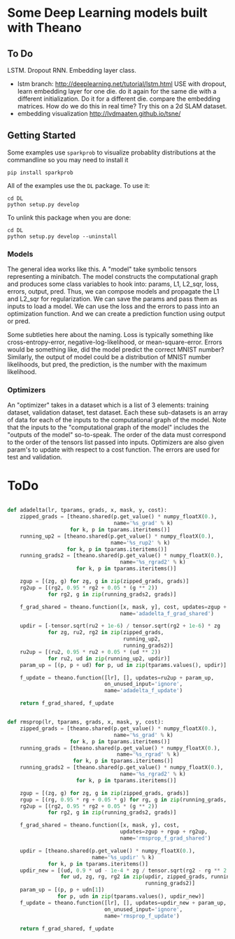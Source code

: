 # Some Deep Learning models built with Theano

## To Do

LSTM. Dropout RNN. Embedding layer class.
  - lstm branch: http://deeplearning.net/tutorial/lstm.html
USE with dropout, learn embedding layer for one die. do it again for the same die with a different initialization. Do it for a different die. compare the embedding matrices. How do we do this in real time?
Try this on a 2d SLAM dataset.
  - embedding visualization http://lvdmaaten.github.io/tsne/


## Getting Started

Some examples use `sparkprob` to visualize probablity distributions at the commandline so you may need to install it

    pip install sparkprob

All of the examples use the `DL` package. To use it:
  
    cd DL
    python setup.py develop

To unlink this package when you are done:

    cd DL
    python setup.py develop --uninstall

### Models

The general idea works like this. A "model" take symbolic tensors representing a minibatch. The model constructs the computational graph and produces some class variables to hook into: params, L1, L2_sqr, loss, errors, output, pred. Thus, we can compose models and propagate the L1 and L2_sqr for regularization. We can save the params and pass them as inputs to load a model. We can use the loss and the errors to pass into an optimization function. And we can create a prediction function using output or pred.

Some subtleties here about the naming. Loss is typically something like cross-entropy-error, negative-log-likelihood, or mean-square-error. Errors would be something like, did the model predict the correct MNIST number? Similarly, the output of model could be a distribution of MNIST number likelihoods, but pred, the prediction, is the number with the maximum likelihood.

### Optimizers

An "optimizer" takes in a dataset which is a list of 3 elements: training dataset, validation dataset, test dataset. Each these sub-datasets is an array of data for each of the inputs to the computational graph of the model. Note that the inputs to the "computational graph of the model" includes the "outputs of the model" so-to-speak. The order of the data must correspond to the order of the tensors list passed into inputs. Optimizers are also given param's to update with respect to a cost function. The errors are used for test and validation.






# ToDo

```python

def adadelta(lr, tparams, grads, x, mask, y, cost):
    zipped_grads = [theano.shared(p.get_value() * numpy_floatX(0.),
                                  name='%s_grad' % k)
                    for k, p in tparams.iteritems()]
    running_up2 = [theano.shared(p.get_value() * numpy_floatX(0.),
                                 name='%s_rup2' % k)
                   for k, p in tparams.iteritems()]
    running_grads2 = [theano.shared(p.get_value() * numpy_floatX(0.),
                                    name='%s_rgrad2' % k)
                      for k, p in tparams.iteritems()]

    zgup = [(zg, g) for zg, g in zip(zipped_grads, grads)]
    rg2up = [(rg2, 0.95 * rg2 + 0.05 * (g ** 2))
             for rg2, g in zip(running_grads2, grads)]

    f_grad_shared = theano.function([x, mask, y], cost, updates=zgup + rg2up,
                                    name='adadelta_f_grad_shared')

    updir = [-tensor.sqrt(ru2 + 1e-6) / tensor.sqrt(rg2 + 1e-6) * zg
             for zg, ru2, rg2 in zip(zipped_grads,
                                     running_up2,
                                     running_grads2)]
    ru2up = [(ru2, 0.95 * ru2 + 0.05 * (ud ** 2))
             for ru2, ud in zip(running_up2, updir)]
    param_up = [(p, p + ud) for p, ud in zip(tparams.values(), updir)]

    f_update = theano.function([lr], [], updates=ru2up + param_up,
                               on_unused_input='ignore',
                               name='adadelta_f_update')

    return f_grad_shared, f_update


def rmsprop(lr, tparams, grads, x, mask, y, cost):
    zipped_grads = [theano.shared(p.get_value() * numpy_floatX(0.),
                                  name='%s_grad' % k)
                    for k, p in tparams.iteritems()]
    running_grads = [theano.shared(p.get_value() * numpy_floatX(0.),
                                   name='%s_rgrad' % k)
                     for k, p in tparams.iteritems()]
    running_grads2 = [theano.shared(p.get_value() * numpy_floatX(0.),
                                    name='%s_rgrad2' % k)
                      for k, p in tparams.iteritems()]

    zgup = [(zg, g) for zg, g in zip(zipped_grads, grads)]
    rgup = [(rg, 0.95 * rg + 0.05 * g) for rg, g in zip(running_grads, grads)]
    rg2up = [(rg2, 0.95 * rg2 + 0.05 * (g ** 2))
             for rg2, g in zip(running_grads2, grads)]

    f_grad_shared = theano.function([x, mask, y], cost,
                                    updates=zgup + rgup + rg2up,
                                    name='rmsprop_f_grad_shared')

    updir = [theano.shared(p.get_value() * numpy_floatX(0.),
                           name='%s_updir' % k)
             for k, p in tparams.iteritems()]
    updir_new = [(ud, 0.9 * ud - 1e-4 * zg / tensor.sqrt(rg2 - rg ** 2 + 1e-4))
                 for ud, zg, rg, rg2 in zip(updir, zipped_grads, running_grads,
                                            running_grads2)]
    param_up = [(p, p + udn[1])
                for p, udn in zip(tparams.values(), updir_new)]
    f_update = theano.function([lr], [], updates=updir_new + param_up,
                               on_unused_input='ignore',
                               name='rmsprop_f_update')

    return f_grad_shared, f_update
```